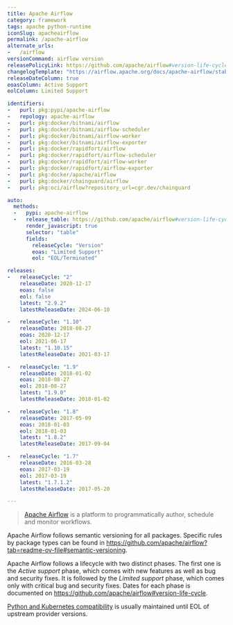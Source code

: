```yaml
---
title: Apache Airflow
category: framework
tags: apache python-runtime
iconSlug: apacheairflow
permalink: /apache-airflow
alternate_urls:
-   /airflow
versionCommand: airflow version
releasePolicyLink: https://github.com/apache/airflow#version-life-cycle
changelogTemplate: "https://airflow.apache.org/docs/apache-airflow/stable/release_notes.html#airflow-{{'__LATEST__'|replace:'.','-'}}-__LATEST_RELEASE_DATE__"
releaseDateColumn: true
eoasColumn: Active Support
eolColumn: Limited Support

identifiers:
-   purl: pkg:pypi/apache-airflow
-   repology: apache-airflow
-   purl: pkg:docker/bitnami/airflow
-   purl: pkg:docker/bitnami/airflow-scheduler
-   purl: pkg:docker/bitnami/airflow-worker
-   purl: pkg:docker/bitnami/airflow-exporter
-   purl: pkg:docker/rapidfort/airflow
-   purl: pkg:docker/rapidfort/airflow-scheduler
-   purl: pkg:docker/rapidfort/airflow-worker
-   purl: pkg:docker/rapidfort/airflow-exporter
-   purl: pkg:docker/apache/airflow
-   purl: pkg:docker/chainguard/airflow
-   purl: pkg:oci/airflow?repository_url=cgr.dev/chainguard

auto:
  methods:
  -   pypi: apache-airflow
  -   release_table: https://github.com/apache/airflow#version-life-cycle
      render_javascript: true
      selector: "table"
      fields:
        releaseCycle: "Version"
        eoas: "Limited Support"
        eol: "EOL/Terminated"

releases:
-   releaseCycle: "2"
    releaseDate: 2020-12-17
    eoas: false
    eol: false
    latest: "2.9.2"
    latestReleaseDate: 2024-06-10

-   releaseCycle: "1.10"
    releaseDate: 2018-08-27
    eoas: 2020-12-17
    eol: 2021-06-17
    latest: "1.10.15"
    latestReleaseDate: 2021-03-17

-   releaseCycle: "1.9"
    releaseDate: 2018-01-02
    eoas: 2018-08-27
    eol: 2018-08-27
    latest: "1.9.0"
    latestReleaseDate: 2018-01-02

-   releaseCycle: "1.8"
    releaseDate: 2017-05-09
    eoas: 2018-01-03
    eol: 2018-01-03
    latest: "1.8.2"
    latestReleaseDate: 2017-09-04

-   releaseCycle: "1.7"
    releaseDate: 2016-03-28
    eoas: 2017-03-19
    eol: 2017-03-19
    latest: "1.7.1.2"
    latestReleaseDate: 2017-05-20

---
```


> [Apache Airflow](https://airflow.apache.org/) is a platform to programmatically author, schedule
> and monitor workflows.

Apache Airflow follows semantic versioning for all packages. Specific rules by package types can
be found in <https://github.com/apache/airflow?tab=readme-ov-file#semantic-versioning>.

Apache Airflow follows a lifecycle with two distinct phases. The first one is the _Active support_
phase, which comes with new features as well as bug and security fixes. It is followed by the
_Limited support_ phase, which comes only with critical bug and security fixes. Dates for each
phase is documented on <https://github.com/apache/airflow#version-life-cycle>.

[Python and Kubernetes compatibility](https://github.com/apache/airflow#support-for-python-and-kubernetes-versions)
is usually maintained until EOL of upstream provider versions.
